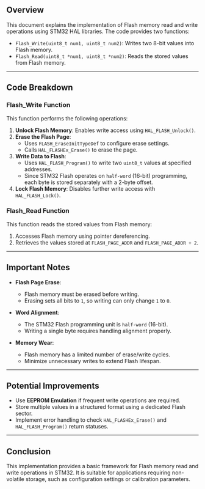 ## Overview  
This document explains the implementation of Flash memory read and write operations using STM32 HAL libraries. The code provides two functions:  

- `Flash_Write(uint8_t num1, uint8_t num2)`: Writes two 8-bit values into Flash memory.  
- `Flash_Read(uint8_t *num1, uint8_t *num2)`: Reads the stored values from Flash memory.  

---

## Code Breakdown  

### **Flash_Write Function**  
This function performs the following operations:  

1. **Unlock Flash Memory**: Enables write access using `HAL_FLASH_Unlock()`.  
2. **Erase the Flash Page**:  
   - Uses `FLASH_EraseInitTypeDef` to configure erase settings.  
   - Calls `HAL_FLASHEx_Erase()` to erase the page.  
3. **Write Data to Flash**:  
   - Uses `HAL_FLASH_Program()` to write two `uint8_t` values at specified addresses.  
   - Since STM32 Flash operates on `half-word` (16-bit) programming, each byte is stored separately with a 2-byte offset.  
4. **Lock Flash Memory**: Disables further write access with `HAL_FLASH_Lock()`.  

### **Flash_Read Function**  
This function reads the stored values from Flash memory:  

1. Accesses Flash memory using pointer dereferencing.  
2. Retrieves the values stored at `FLASH_PAGE_ADDR` and `FLASH_PAGE_ADDR + 2`.  

---

## Important Notes  

- **Flash Page Erase**:  
  - Flash memory must be erased before writing.  
  - Erasing sets all bits to `1`, so writing can only change `1` to `0`.  

- **Word Alignment**:  
  - The STM32 Flash programming unit is `half-word` (16-bit).  
  - Writing a single byte requires handling alignment properly.  

- **Memory Wear**:  
  - Flash memory has a limited number of erase/write cycles.  
  - Minimize unnecessary writes to extend Flash lifespan.  

---

## Potential Improvements  

- Use **EEPROM Emulation** if frequent write operations are required.  
- Store multiple values in a structured format using a dedicated Flash sector.  
- Implement error handling to check `HAL_FLASHEx_Erase()` and `HAL_FLASH_Program()` return statuses.  

---

## Conclusion  

This implementation provides a basic framework for Flash memory read and write operations in STM32. It is suitable for applications requiring non-volatile storage, such as configuration settings or calibration parameters.  